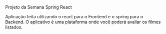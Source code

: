 Projeto da Semana Spring React

Aplicação feita utilizando o react para o Frontend e o spring para o Backend.
O aplicativo é uma plataforma onde você poderá avaliar os filmes listados.
